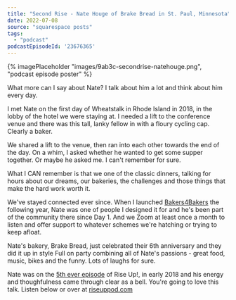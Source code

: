 ```yaml
---
title: "Second Rise - Nate Houge of Brake Bread in St. Paul, Minnesota"
date: 2022-07-08
source: "squarespace posts"
tags: 
  - "podcast"
podcastEpisodeId: '23676365'
---
```

{% imagePlaceholder "images/9ab3c-secondrise-natehouge.png", "podcast episode poster" %}
 

What more can I say about Nate? I talk about him a lot and think about him every day.

I met Nate on the first day of Wheatstalk in Rhode Island in 2018, in the lobby of the hotel we were staying at. I needed a lift to the conference venue and there was this tall, lanky fellow in with a floury cycling cap. Clearly a baker.

We shared a lift to the venue, then ran into each other towards the end of the day. On a whim, I asked whether he wanted to get some supper together. Or maybe he asked me. I can't remember for sure.

What I CAN remember is that we one of the classic dinners, talking for hours about our dreams, our bakeries, the challenges and those things that make the hard work worth it.

We've stayed connected ever since. When I launched [Bakers4Bakers](https://bakers4bakers.org) the following year, Nate was one of people I designed it for and he's been part of the community there since Day 1. And we Zoom at least once a month to listen and offer support to whatever schemes we're hatching or trying to keep afloat.

Nate's bakery, Brake Bread, just celebrated their 6th anniversary and they did it up in style Full on party combining all of Nate's passions - great food, music, bikes and the funny. Lots of laughs for sure.

Nate was on the [5th ever episode](http://riseuppod.com/rise-up-5-nate-houge) of Rise Up!, in early 2018 and his energy and thoughfulness came through clear as a bell. You're going to love this talk. Listen below or over at [riseuppod.com](https://riseuppod.com)
